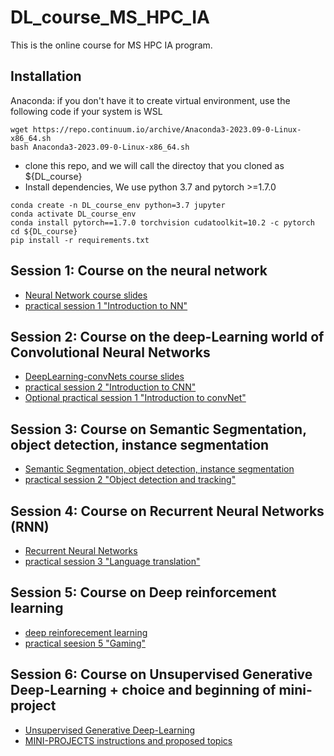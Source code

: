 # DL_course_MS_HPC_IA
This is the online course for MS HPC IA program. 

## Installation

Anaconda: if you don't have it to create virtual environment, use the following code if your system is WSL
```
wget https://repo.continuum.io/archive/Anaconda3-2023.09-0-Linux-x86_64.sh
bash Anaconda3-2023.09-0-Linux-x86_64.sh
```

* clone this repo, and we will call the directoy that you cloned as ${DL_course}
* Install dependencies, We use python 3.7 and pytorch >=1.7.0
```
conda create -n DL_course_env python=3.7 jupyter
conda activate DL_course_env
conda install pytorch==1.7.0 torchvision cudatoolkit=10.2 -c pytorch
cd ${DL_course}
pip install -r requirements.txt
```
## Session 1: Course on the neural network 
 * [Neural Network course slides](https://github.com/HsiuWen/DL_course_MS_HPC_IA/blob/main/slides/session1_nn.pdf)
 * [practical session 1 "Introduction to NN"](https://github.com/HsiuWen/DL_course_MS_HPC_IA/blob/main/lab2022/intro_NN_public.ipynb)
 
## Session 2: Course on the deep-Learning world of Convolutional Neural Networks
 * [DeepLearning-convNets course slides](https://github.com/HsiuWen/DL_course_MS_HPC_IA/blob/main/slides/session2_convnet.pdf)
 * [practical session 2 "Introduction to CNN"](https://github.com/HsiuWen/DL_course_MS_HPC_IA/blob/main/lab2022/intro_CNN_public.ipynb)
 * [Optional practical session 1 "Introduction to convNet"](https://github.com/HsiuWen/DL_course_MS_HPC_IA/blob/main/L1_Introduction_CNN_MNIST.ipynb)
 
## Session 3: Course on Semantic Segmentation, object detection, instance segmentation
 * [Semantic Segmentation, object detection, instance segmentation](https://github.com/HsiuWen/DL_course_MS_HPC_IA/blob/main/slides/session3_detection.pdf)
 * [practical session 2 "Object detection and tracking"](https://github.com/HsiuWen/DL_course_MS_HPC_IA/blob/main/Lab3_Object_detection_and_tracking.ipynb)
 
## Session 4: Course on Recurrent Neural Networks (RNN)
 * [Recurrent Neural Networks](https://github.com/HsiuWen/DL_course_MS_HPC_IA/blob/main/slides/session4_RNN.pdf)
 * [practical session 3 "Language translation"](https://github.com/HsiuWen/DL_course_MS_HPC_IA/blob/main/Lab4_RNN_LSTM_language.ipynb)
 
## Session 5:  Course on Deep reinforcement learning 
 * [deep reinforecement learning](https://github.com/HsiuWen/DL_course_MS_HPC_IA/blob/main/slides/session5_RL.pdf)
 * [practical seesion 5 "Gaming"](https://github.com/HsiuWen/DL_course_MS_HPC_IA/blob/main/Lab5_reinforcement_learning_Q.ipynb)

## Session 6: Course on Unsupervised Generative Deep-Learning + choice and beginning of mini-project
 * [Unsupervised Generative Deep-Learning](https://github.com/HsiuWen/DL_course_MS_HPC_IA/blob/main/slides/session6_deep_generative_model.pdf) 
 * [MINI-PROJECTS instructions and proposed topics](https://github.com/HsiuWen/DL_course_MS_HPC_IA/blob/main/Mini_project_MS_HPC_IA.ipynb)
